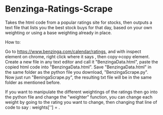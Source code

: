 # Benzinga-Ratings-Scrape
Takes the html code from a popular ratings site for stocks, then outputs a text file that lists you the best stock buys for that day, based on your own weighting or using a base weighting already in place.


How to:

Go to https://www.benzinga.com/calendar/ratings, and with inspect element on chrome, right click where it says <html xmlns>, then copy->copy element. Create a new 
file in any text editor and call it "BenzingaData.html", paste the copied html code into "BenzingaData.html". Save "BenzingaData.html" in the same folder as the 
python file you download, "BenzingaScrape.py". Now just run "BeningaScrape.py", the resulting txt file will be in the same folder as mentioned before. 
 
 
 If you want to manipulate the different weightings of the ratings then go into the python file and change the "weighter" function, you can change each weight by 
 going to the rating you want to change, then changing that line of code to say : weights['<whatever rating>'] = <integer weight of your choice>.
  
  
